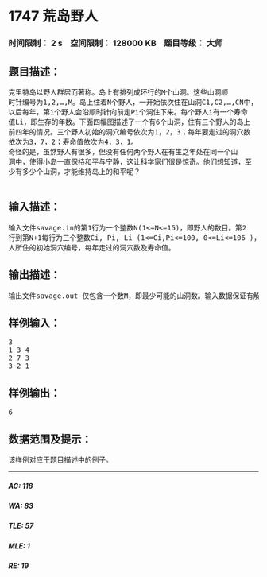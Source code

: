 # 1747 荒岛野人   
### 时间限制： 2 s&nbsp;&nbsp;&nbsp;&nbsp;空间限制： 128000 KB&nbsp;&nbsp;&nbsp;&nbsp;题目等级： 大师  
## 题目描述：  

<pre>
克里特岛以野人群居而著称。岛上有排列成环行的M个山洞。这些山洞顺  
时针编号为1,2,…,M。岛上住着N个野人，一开始依次住在山洞C1,C2,…,CN中，  
以后每年，第i个野人会沿顺时针向前走Pi个洞住下来。每个野人i有一个寿命  
值Li，即生存的年数。下面四幅图描述了一个有6个山洞，住有三个野人的岛上  
前四年的情况。三个野人初始的洞穴编号依次为1，2，3；每年要走过的洞穴数  
依次为3，7，2；寿命值依次为4，3，1。
奇怪的是，虽然野人有很多，但没有任何两个野人在有生之年处在同一个山  
洞中，使得小岛一直保持和平与宁静，这让科学家们很是惊奇。他们想知道，至  
少有多少个山洞，才能维持岛上的和平呢？

</pre>
  
  
## 输入描述：  

<pre>
输入文件savage.in的第1行为一个整数N(1<=N<=15)，即野人的数目。第2  
行到第N+1每行为三个整数Ci, Pi, Li (1<=Ci,Pi<=100, 0<=Li<=106 )，表示每个野  
人所住的初始洞穴编号，每年走过的洞穴数及寿命值。
</pre>
  
  
## 输出描述：  

<pre>
输出文件savage.out 仅包含一个数M，即最少可能的山洞数。输入数据保证有解，且M不大于106。
</pre>
  
  
## 样例输入：  

<pre>
3  
1 3 4  
2 7 3  
3 2 1
</pre>
  
  
## 样例输出：  

<pre>
6
</pre>
  
  
## 数据范围及提示：  

<pre>
该样例对应于题目描述中的例子。
</pre>
  
  
***  

##### AC: 118  
##### WA: 83  
##### TLE: 57  
##### MLE: 1  
##### RE: 19  
